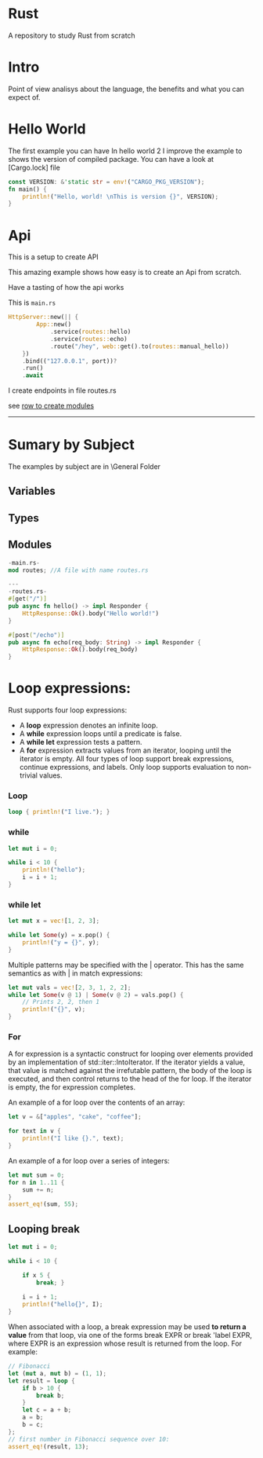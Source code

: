 # Rust

A repository to study Rust from scratch

# Intro

Point of view analisys about the language, the benefits and what you can expect of.

# Hello World

The first example you can have
In hello world 2 I improve the example to shows the version of compiled package.  You can have a look at [Cargo.lock] file

```Rust
const VERSION: &'static str = env!("CARGO_PKG_VERSION");
fn main() {
    println!("Hello, world! \nThis is version {}", VERSION);
}
```

# Api 

This is a setup to create API

This amazing example shows how easy is to create an Api from scratch.

Have a tasting of how the api works

This is `main.rs`

```Rust
HttpServer::new(|| {
        App::new()
            .service(routes::hello)
            .service(routes::echo)
            .route("/hey", web::get().to(routes::manual_hello))
    })
    .bind(("127.0.0.1", port))?
    .run()
    .await
```

I create endpoints in file routes.rs

see [row to create modules](https://github.com/ricardodarocha/Rust/edit/main/README.md#Modules)

---

# Sumary by Subject

The examples by subject are in \General Folder

## Variables

## Types

## Modules

```Rust
-main.rs-
mod routes; //A file with name routes.rs

---
-routes.rs-
#[get("/")]
pub async fn hello() -> impl Responder {
    HttpResponse::Ok().body("Hello world!")
}

#[post("/echo")]
pub async fn echo(req_body: String) -> impl Responder {
    HttpResponse::Ok().body(req_body)
}
```

# Loop expressions:

Rust supports four loop expressions:
- A **loop** expression denotes an infinite loop.
- A **while** expression loops until a predicate is false.
- A **while let** expression tests a pattern.
- A **for** expression extracts values from an iterator, looping until the iterator is empty.
All four types of loop support break expressions, continue expressions, and labels. Only loop supports evaluation to non-trivial values.

### Loop
``` Rust
loop { println!("I live."); }
```

### while
``` Rust
let mut i = 0;

while i < 10 {
    println!("hello");
    i = i + 1;
}
```

### while let
``` Rust
let mut x = vec![1, 2, 3];

while let Some(y) = x.pop() {
    println!("y = {}", y);
}

```

Multiple patterns may be specified with the | operator. This has the same semantics as with | in match expressions:

``` Rust
let mut vals = vec![2, 3, 1, 2, 2];
while let Some(v @ 1) | Some(v @ 2) = vals.pop() {
    // Prints 2, 2, then 1
    println!("{}", v);
}
```

### For
A for expression is a syntactic construct for looping over elements provided by an implementation of std::iter::IntoIterator. If the iterator yields a value, that value is matched against the irrefutable pattern, the body of the loop is executed, and then control returns to the head of the for loop. If the iterator is empty, the for expression completes.

An example of a for loop over the contents of an array:

``` Rust
let v = &["apples", "cake", "coffee"];

for text in v {
    println!("I like {}.", text);
}
```

An example of a for loop over a series of integers:

``` Rust
let mut sum = 0;
for n in 1..11 {
    sum += n;
}
assert_eq!(sum, 55);
```

## Looping break
``` Rust
let mut i = 0;

while i < 10 {

    if x 5 {
        break; }
        
    i = i + 1;
    println!("hello{}", I);
}
```

When associated with a loop, a break expression may be used **to return a value** from that loop, via one of the forms break EXPR or break 'label EXPR, where EXPR is an expression whose result is returned from the loop. For example:


```Rust
// Fibonacci
let (mut a, mut b) = (1, 1);
let result = loop {
    if b > 10 {
        break b;
    }
    let c = a + b;
    a = b;
    b = c;
};
// first number in Fibonacci sequence over 10:
assert_eq!(result, 13);
```
